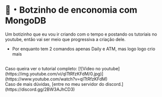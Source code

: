 # 🍭・Botzinho de enconomia com MongoDB
Um botizinho que eu vou ir criando com o tempo e postando os tutoriais no youtube, então vai ser meio que progressiva a criação dele.
 -  Por enquanto tem 2 comandos apenas Daily e ATM, mas logo logo crio mais
   <br/>
 Caso queira ver o tutorial completo:
[![Video no youtube](https://img.youtube.com/vi/qITtRfzKFdM/0.jpg)](https://www.youtube.com/watch?v=qITtRfzKFdM)
<br/>
Caso de mais dúvidas, [entre no meu servidor do discord.](https://discord.gg/2BW3AJhCD3)
